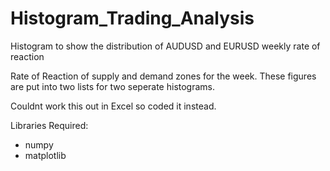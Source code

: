 # Histogram_Trading_Analysis
Histogram to show the distribution of AUDUSD and EURUSD weekly rate of reaction

Rate of Reaction of supply and demand zones for the week. These figures are put into two lists for two seperate histograms. 

Couldnt work this out in Excel so coded it instead. 

Libraries Required: 
- numpy
- matplotlib
